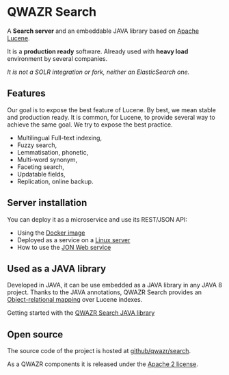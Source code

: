 QWAZR Search
============

A **Search server** and an embeddable JAVA library
based on [Apache Lucene](http://lucene.apache.org/core).

It is a **production ready** software.
Already used with **heavy load** environment by several companies.

*It is not a SOLR integration or fork, neither an ElasticSearch one.*

Features
--------
Our goal is to expose the best feature of Lucene. By best, we mean stable and production ready.
It is common, for Lucene, to provide several way to achieve the same goal. We try to expose the best practice.

- Multilingual Full-text indexing,
- Fuzzy search,
- Lemmatisation, phonetic,
- Multi-word synonym,
- Faceting search,
- Updatable fields,
- Replication, online backup.

Server installation
-------------------
You can deploy it as a microservice and use its REST/JSON API: 
- Using the [Docker image](usage/docker.md)
- Deployed as a service on a [Linux server](usage/linux.md)
- How to use the [JON Web service](api)

Used as a JAVA library
----------------------
Developed in JAVA, it can be use embedded as a JAVA library in any JAVA 8 project.
Thanks to the JAVA annotations, QWAZR Search provides
an [Object-relational mapping](https://en.wikipedia.org/wiki/Object-relational_mapping)
over Lucene indexes.

Getting started with the [QWAZR Search JAVA library](usage/maven.md)

Open source
-----------
The source code of the project is hosted at
[github/qwazr/search](https://github.com/qwazr/search).

As a QWAZR components it is released under the
[Apache 2 license](https://www.apache.org/licenses/LICENSE-2.0).